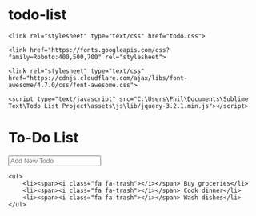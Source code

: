 # todo-list
<!DOCTYPE html>
<html>
<head>
	<title>To Do List</title>

	<link rel="stylesheet" type="text/css" href="todo.css">

	<link href="https://fonts.googleapis.com/css?family=Roboto:400,500,700" rel="stylesheet">

	<link rel="stylesheet" type="text/css" href="https://cdnjs.cloudflare.com/ajax/libs/font-awesome/4.7.0/css/font-awesome.css">

	<script type="text/javascript" src="C:\Users\Phil\Documents\Sublime Text\Todo List Project\assets\js\lib/jquery-3.2.1.min.js"></script>
</head>
<body>

<div id="container">
	<h1>To-Do List <i class="fa fa-plus"></i></h1>
	<input type="text" placeholder="Add New Todo">

	<ul>
		<li><span><i class="fa fa-trash"></i></span> Buy groceries</li>
		<li><span><i class="fa fa-trash"></i></span> Cook dinner</li>
		<li><span><i class="fa fa-trash"></i></span> Wash dishes</li>
	</ul>
</div>

<script type="text/javascript" src="todo.js"></script>
</body>
</html>
